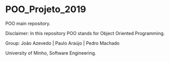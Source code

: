 # POO_Projeto_2019

POO main repository.

Disclaimer: In this repository POO stands for Object Oriented Programming.

Group: João Azevedo | Paulo Araújo | Pedro Machado

University of Minho, Software Engineering.
